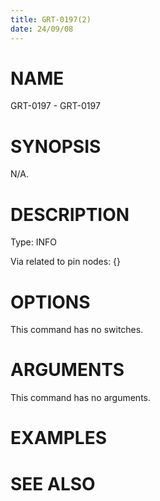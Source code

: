 ```yaml
---
title: GRT-0197(2)
date: 24/09/08
---
```


# NAME

GRT-0197 - GRT-0197

# SYNOPSIS

N/A.

# DESCRIPTION

Type: INFO

Via related to pin nodes: {}

# OPTIONS

This command has no switches.

# ARGUMENTS

This command has no arguments.

# EXAMPLES

# SEE ALSO
